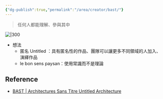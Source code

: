 ```yaml
---
{"dg-publish":true,"permalink":"/area/creator/bast/"}
---
```


> 任何人都能理解、參與其中

![|300](https://www.citedelarchitecture.fr/sites/default/files/styles/desktop_contenus_slider_1920x713/public/images/2018-10/bast_-_wide.jpg?h=2dc8db92&itok=2kyYNNf2)

- 想法
	- 匿名 Untitled ：具有匿名性的作品、團隊可以讓更多不同領域的人加入、演繹作品
	- le bon sens paysan：使用常識而不是理論

## Reference
- [BAST | Architectures Sans Titre Untitled Architecture](https://youtu.be/P03Cr5MIeh4?si=AnndtfowBxcue7NQ)